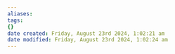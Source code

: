 ```yaml
---
aliases: 
tags: 
{}
date created: Friday, August 23rd 2024, 1:02:21 am
date modified: Friday, August 23rd 2024, 1:02:24 am
---
```

